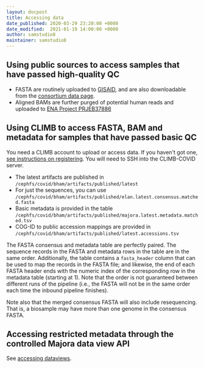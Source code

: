 ```yaml
---
layout: docpost
title: Accessing data
date_published: 2020-03-29 23:20:00 +0000
date_modified:  2021-01-19 14:00:00 +0000
author: samstudio8
maintainer: samstudio8
---
```


## Using public sources to access samples that have passed high-quality QC

* FASTA are routinely uploaded to  [GISAID](https://gisaid.org/), and are also downloadable from the [consortium data page](https://www.cogconsortium.uk/data/).
* Aligned BAMs are further purged of potential human reads and uploaded to [ENA Project PRJEB37886](https://www.ebi.ac.uk/ena/data/view/PRJEB37886)

## Using CLIMB to access FASTA, BAM and metadata for samples that have passed basic QC

You need a CLIMB account to upload or access data. If you haven't got one, [see instructions on registering](register).
You will need to SSH into the CLIMB-COVID server.

* The latest artifacts are published in `/cephfs/covid/bham/artifacts/published/latest`
* For just the sequences, you can use `/cephfs/covid/bham/artifacts/published/elan.latest.consensus.matched.fasta`
* Basic metadata is provided in the table `/cephfs/covid/bham/artifacts/published/majora.latest.metadata.matched.tsv`
* COG-ID to public accession mappings are provided in `/cephfs/covid/bham/artifacts/published/latest.accessions.tsv`

The FASTA consensus and metadata table are perfectly paired. The sequence records in the FASTA and metadata rows in the table are in the same order.
Additionally, the table contains a `fasta_header` column that can be used to map the records in the FASTA file; and likewise, the end of each FASTA header ends with the numeric index of the corresponding row in the metadata table (starting at 1). Note that the order is not guaranteed between different runs of the pipeline (i.e., the FASTA will not be in the same order each time the inbound pipeline finishes).

Note also that the merged consensus FASTA will also include resequencing. That is, a biosample may have more than one genome in the consensus FASTA.

## Accessing restricted metadata through the controlled Majora data view API

See [accessing dataviews](accessing-dataviews).

